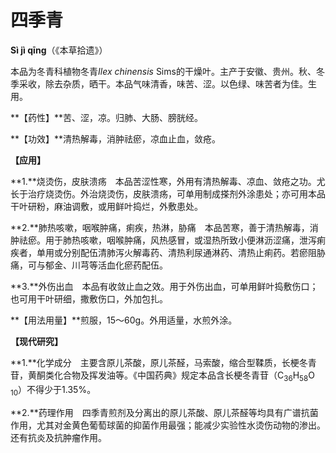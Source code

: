 # 四季青

**Sì jì qīng**（《本草拾遗》）

本品为冬青科植物冬青*Ilex chinensis* Sims的干燥叶。主产于安徽、贵州。秋、冬季采收，除去杂质，晒干。本品气味清香，味苦、涩。以色绿、味苦者为佳。生用。

**【药性】**苦、涩，凉。归肺、大肠、膀胱经。

**【功效】**清热解毒，消肿祛瘀，凉血止血，敛疮。

**【应用】**

**1.**烧烫伤，皮肤溃疡　本品苦涩性寒，外用有清热解毒、凉血、敛疮之功。尤长于治疗烧烫伤。外治烧烫伤，皮肤溃疡，可单用制成搽剂外涂患处；亦可用本品干叶研粉，麻油调敷，或用鲜叶捣烂，外敷患处。

**2.**肺热咳嗽，咽喉肿痛，痢疾，热淋，胁痛　本品苦寒，善于清热解毒，消肿祛瘀。用于肺热咳嗽，咽喉肿痛，风热感冒，或湿热所致小便淋沥涩痛，泄泻痢疾者，单用或分别配伍清肺泻火解毒药、清热利尿通淋药、清热止痢药。若瘀阻胁痛，可与郁金、川芎等活血化瘀药配伍。

**3.**外伤出血　本品有收敛止血之效。用于外伤出血，可单用鲜叶捣敷伤口；也可用干叶研细，撒敷伤口，外加包扎。

**【用法用量】**煎服，15～60g。外用适量，水煎外涂。

**【现代研究】**

**1.**化学成分　主要含原儿茶酸，原儿茶醛，马索酸，缩合型鞣质，长梗冬青苷，黄酮类化合物及挥发油等。《中国药典》规定本品含长梗冬青苷（C<sub>36</sub>H<sub>58</sub>O<sub> 10</sub>）不得少于1.35%。

**2.**药理作用　四季青煎剂及分离出的原儿茶酸、原儿茶醛等均具有广谱抗菌作用，尤其对金黄色葡萄球菌的抑菌作用最强；能减少实验性水烫伤动物的渗出。还有抗炎及抗肿瘤作用。